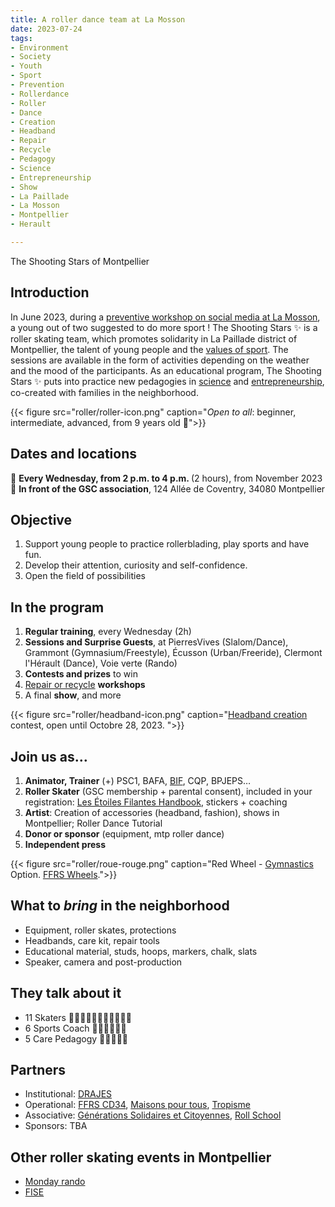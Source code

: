 ```yaml
---
title: A roller dance team at La Mosson
date: 2023-07-24
tags:
- Environment
- Society
- Youth
- Sport
- Prevention
- Rollerdance
- Roller
- Dance
- Creation
- Headband
- Repair
- Recycle
- Pedagogy
- Science
- Entrepreneurship
- Show
- La Paillade
- La Mosson
- Montpellier
- Herault

---
```


The Shooting Stars of Montpellier

<!--more-->

## Introduction

In June 2023, during a [preventive workshop on social media at La Mosson](https://www.mtpcours.fr/u/Temoignages-reseaux-sociaux-Montpellier-juin-2023.pdf), a young out of two suggested to do more sport ! The Shooting Stars ✨ is a roller skating team, which promotes solidarity in La Paillade district of Montpellier, the talent of young people and the [values of sport](https://ffroller-skateboard.fr/transduire-les-valeurs-du-roller-and-skateboard/). The sessions are available in the form of activities depending on the weather and the mood of the participants. As an educational program, The Shooting Stars ✨ puts into practice new pedagogies in [science](https://www.mtpcours.fr/u/Roller-Notions-scientifiques.pdf) and [entrepreneurship](https://www.mtpcours.fr/u/Les-Etoiles-de-la-Mosson-Montpellier-2028.pdf), co-created with families in the neighborhood.

{{< figure src="roller/roller-icon.png" caption="<i>Open to all</i>: beginner, intermediate, advanced, from 9 years old 🌸">}}

## Dates and locations

📅 <b> Every Wednesday, from 2 p.m. to 4 p.m. </b> (2 hours), from November 2023 <br>
📍 <b> In front of the GSC association</b>, 124 Allée de Coventry, 34080 Montpellier

## Objective

1. Support young people to practice rollerblading, play sports and have fun.
2. Develop their attention, curiosity and self-confidence.
3. Open the field of possibilities

## In the program

1. <b>Regular training</b>, every Wednesday (2h)
2. <b>Sessions and Surprise Guests</b>, at PierresVives (Slalom/Dance), Grammont (Gymnasium/Freestyle), Écusson (Urban/Freeride), Clermont l'Hérault (Dance), Voie verte (Rando)
3. <b>Contests and prizes</b> to win
4. [Repair or recycle](https://www.mtpcours.fr/u/Roller-Reparation-Recup.pdf) <b>workshops</b>
5. A final <b>show</b>, and more

{{< figure src="roller/headband-icon.png" caption="[Headband creation](https://www.mtpcours.fr/u/Concours-Creation-Bandeau.pdf) contest, open until Octobre 28, 2023. ">}}

## Join us as…

1. <b>Animator, Trainer</b> (+) PSC1, BAFA, [BIF](https://ffroller-skateboard.fr/bif-roller/), CQP, BPJEPS…
2. <b>Roller Skater</b> (GSC membership + parental consent), included in your registration: [Les Étoiles Filantes Handbook](https://www.mtpcours.fr/u/Les-Etoiles-de-la-Mosson-carnet-de-niveaux-roller.pdf), stickers + coaching
3. <b>Artist</b>: Creation of accessories (headband, fashion), shows in Montpellier; Roller Dance Tutorial
4. <b>Donor or sponsor</b> (equipment, mtp roller dance)
5. <b>Independent press</b>

{{< figure src="roller/roue-rouge.png" caption="Red Wheel - [Gymnastics](https://ffroller-skateboard.fr/wp-admin/admin-ajax.php?juwpfisadmin=false&action=wpfd&task=file.download&wpfd_category_id=1134&wpfd_file_id=24696&token=&preview=1) Option. [FFRS Wheels](https://ffroller-skateboard.fr/les-roues/).">}}

## What to <i>bring</i> in the neighborhood

- Equipment, roller skates, protections
- Headbands, care kit, repair tools
- Educational material, studs, hoops, markers, chalk, slats
- Speaker, camera and post-production

## They talk about it

- 11 Skaters 🔴🔴🔴🔴🔴🔴🔴🔴🔴🔴🔴
- 6 Sports Coach 🔴🔴🔴🔴🔴🔴
- 5 Care Pedagogy 🔴🔴🔴🔴🔴

## Partners
- Institutional: [DRAJES](https://www.ac-montpellier.fr/DRAJES-123047)
- Operational: [FFRS CD34](https://ffrscd34.wixsite.com/herault-roller), [Maisons pour tous](https://www.montpellier.fr/3791-maisons-pour-tous.htm), [Tropisme](https://www.tropisme.coop/)
- Associative: [Générations Solidaires et Citoyennes](https://www.jeveuxaider.gouv.fr/organisations/4859-generations-solidaires-et-citoyennes), [Roll School](https://www.rollschool.net/)
- Sponsors: TBA

## Other roller skating events in Montpellier
- [Monday rando](https://www.facebook.com/groups/758727760916523/)
- [FISE](https://www.fise.fr/en)